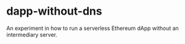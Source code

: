# dapp-without-dns
An experiment in how to run a serverless Ethereum dApp without an intermediary server.
